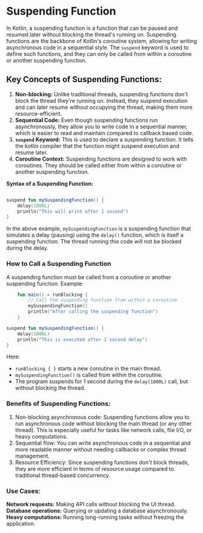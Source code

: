 # Suspending Function
In Kotlin, a suspending function is a function that can be paused and resumed later without blocking the thread's  running on. Suspending functions are the backbone of Kotlin's coroutine system,
allowing for writing asynchronous code in a sequential style. The `suspend` keyword is used to define such functions, and they can only be called from within a coroutine or another suspending function.

## Key Concepts of Suspending Functions:
1. **Non-blocking:** Unlike traditional threads, suspending functions don't block the thread they're running on. Instead, they suspend execution and can later resume without occupying the 
    thread, making them more resource-efficient.
2. **Sequential Code:** Even though suspending functions run asynchronously, they allow you to write code in a sequential manner, which is easier to read and maintain compared to callback based code.
3. **`suspend` Keyword:** This is used to declare a suspending function. It tells the kotlin compiler that the function might suspend execution and resume later.
4. **Coroutine Context:** Suspending functions are designed to work with coroutines. They should be called either from within a coroutine or another suspending function.

**Syntax of a Suspending Function:**
    
```kotlin

suspend fun mySuspendingFunction() {
    delay(1000L)
    println("This will print after 1 second")
}
```
In the above example, `mySuspendingFunction` is a suspending function that simulates a delay (pausing) using the `delay()` function, which is itself a suspending function. The thread running 
this code will not be blocked during the delay.

### How to Call a Suspending Function
A suspending function must be called from a coroutine or another suspending function.
Example:
```kotlin
    fun main() = runBlocking {
        // Call the suspending function from within a coroutine
        mySuspendingFunction()
        println("After calling the suspending function")
    }

suspend fun mySuspendingFunction() {
    delay(1000L)
    println("This is executed after 1 second delay")
}
```
Here:
- `runBlocking { }` starts a new coroutine in the main thread.
- `mySuspendingFunction()` is called from within the coroutine.
- The program suspends for 1 second during the `delay(1000L)` call, but without blocking the thread.

### Benefits of Suspending Functions:
1. Non-blocking asynchronous code: Suspending functions allow you to run asynchronous code without blocking the main thread (or any other thread). This is especially useful for tasks like network calls, file I/O, or heavy computations.
2. Sequential flow: You can write asynchronous code in a sequential and more readable manner without needing callbacks or complex thread management.
3. Resource Efficiency: Since suspending functions don't block threads, they are more efficient in terms of resource usage compared to traditional thread-based concurrency.

### Use Cases:
**Network requests:** Making API calls without blocking the UI thread.
**Database operations:** Querying or updating a database asynchronously.
**Heavy computations:** Running long-running tasks without freezing the application.


